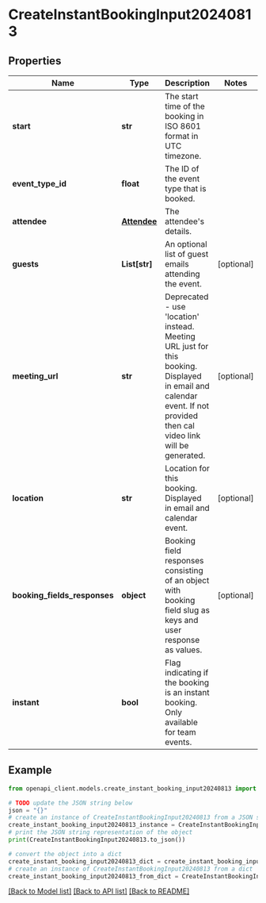 # CreateInstantBookingInput20240813


## Properties

Name | Type | Description | Notes
------------ | ------------- | ------------- | -------------
**start** | **str** | The start time of the booking in ISO 8601 format in UTC timezone. | 
**event_type_id** | **float** | The ID of the event type that is booked. | 
**attendee** | [**Attendee**](Attendee.md) | The attendee&#39;s details. | 
**guests** | **List[str]** | An optional list of guest emails attending the event. | [optional] 
**meeting_url** | **str** | Deprecated - use &#39;location&#39; instead. Meeting URL just for this booking. Displayed in email and calendar event. If not provided then cal video link will be generated. | [optional] 
**location** | **str** | Location for this booking. Displayed in email and calendar event. | [optional] 
**booking_fields_responses** | **object** | Booking field responses consisting of an object with booking field slug as keys and user response as values. | [optional] 
**instant** | **bool** | Flag indicating if the booking is an instant booking. Only available for team events. | 

## Example

```python
from openapi_client.models.create_instant_booking_input20240813 import CreateInstantBookingInput20240813

# TODO update the JSON string below
json = "{}"
# create an instance of CreateInstantBookingInput20240813 from a JSON string
create_instant_booking_input20240813_instance = CreateInstantBookingInput20240813.from_json(json)
# print the JSON string representation of the object
print(CreateInstantBookingInput20240813.to_json())

# convert the object into a dict
create_instant_booking_input20240813_dict = create_instant_booking_input20240813_instance.to_dict()
# create an instance of CreateInstantBookingInput20240813 from a dict
create_instant_booking_input20240813_from_dict = CreateInstantBookingInput20240813.from_dict(create_instant_booking_input20240813_dict)
```
[[Back to Model list]](../README.md#documentation-for-models) [[Back to API list]](../README.md#documentation-for-api-endpoints) [[Back to README]](../README.md)


